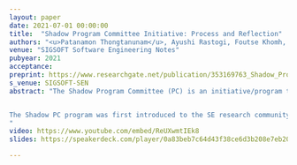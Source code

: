 ```yaml
---
layout: paper
date: 2021-07-01 00:00:00
title:  "Shadow Program Committee Initiative: Process and Reflection"
authors: "<u>Patanamon Thongtanunam</u>, Ayushi Rastogi, Foutse Khomh, Serge Demeyer, Meiyappan Nagappan, Kelly Blincoe, Gregorio Robles"
venue: "SIGSOFT Software Engineering Notes"
pubyear: 2021
acceptance: 
preprint: https://www.researchgate.net/publication/353169763_Shadow_Program_Committee_Initiative_Process_and_Reflection
s_venue: SIGSOFT-SEN
abstract: "The Shadow Program Committee (PC) is an initiative/program that provides an opportunity to Early-Career Researchers (ECRs), i.e., PhD students, postdocs, new faculty members, and industry practitioners, who have not been in a PC, to learn first-hand about the peer-review process of the technical track at Software Engineering (SE) conferences. This program aims to train the next generation of PC members as well as to allow ECRs to be recognized and embedded in the research community. By participating in this program, ECRs will have a great chance i) to gain experience about the reviewing process including the restrictions and ethical standards of the academic peer-review process; ii) to be mentored by senior researchers on how to write a good review; and iii) to create a network with other ECRs and senior researchers (i.e., Shadow PC advisors).


The Shadow PC program was first introduced to the SE research community at the Mining Software Repositories (MSR) conference in 2021. The program was led by Patanamon Thongtanunam and Ayushi Rastogi (Shadow PC Co-chairs) with support from Shadow PC Advisor Co-Chairs (Foutse Khomh and Serge Demeyer), PC Co-Chairs of the technical track (Meiyappan Nagappan and Kelly Blincoe), and the General Chair of the conference, Gregorio Robles. To promote and facilitate the Shadow PC program at SE conferences in the future, this report provides details about the process and a reflection on the Shadow PC program during MSR2021. The presentation slides and video are also available online at https://youtu.be/ReUXwmtIEk8.
"
video: https://www.youtube.com/embed/ReUXwmtIEk8
slides: https://speakerdeck.com/player/0a83beb7c64d43f38ce6d3b208e7eb20

---
```

